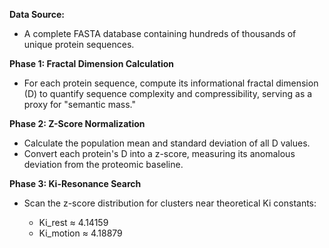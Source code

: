 **Data Source:**

* A complete FASTA database containing hundreds of thousands of unique protein sequences.

**Phase 1: Fractal Dimension Calculation**

* For each protein sequence, compute its informational fractal dimension (D) to quantify sequence complexity and compressibility, serving as a proxy for "semantic mass."

**Phase 2: Z-Score Normalization**

* Calculate the population mean and standard deviation of all D values.
* Convert each protein's D into a z-score, measuring its anomalous deviation from the proteomic baseline.

**Phase 3: Ki-Resonance Search**

* Scan the z-score distribution for clusters near theoretical Ki constants:

  * Ki\_rest ≈ 4.14159
  * Ki\_motion ≈ 4.18879